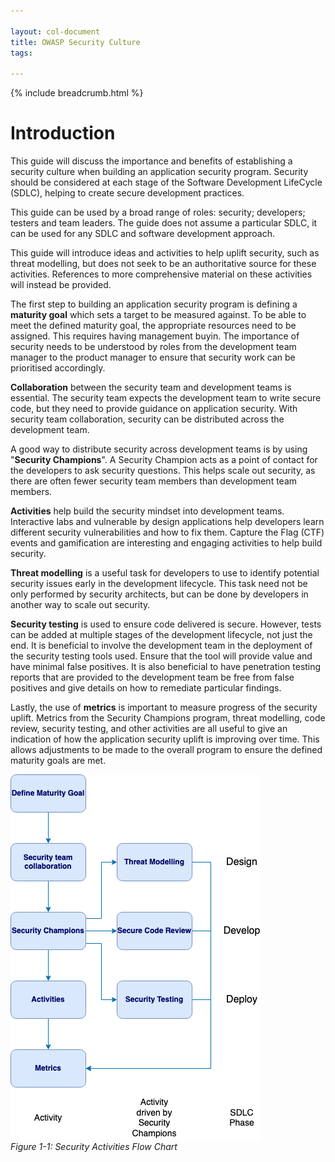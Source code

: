 ```yaml
---
  
layout: col-document
title: OWASP Security Culture
tags:

---
```

{% include breadcrumb.html %}
# Introduction

This guide will discuss the importance and benefits of establishing a 
security culture when building an application security program.
Security should be considered at each stage of the Software Development 
LifeCycle (SDLC), helping to create secure development practices.

This guide can be used by a broad range of roles: security; developers;
testers and team leaders. The guide does not assume a particular SDLC,
it can be used for any SDLC and software development approach.

This guide will introduce ideas and activities to help uplift security,
such as threat modelling, but does not seek to be an authoritative
source for these activities. References to more comprehensive material
on these activities will instead be provided.

The first step to building an application security program is
defining a **maturity goal** which sets a target to be measured against.
To be able to meet the defined maturity goal, the appropriate resources
need to be assigned. This requires having management buyin. The
importance of security needs to be understood by roles from the
development team manager to the product manager to ensure that security
work can be prioritised accordingly.

**Collaboration** between the security team and development teams is 
essential. The security team expects the development team to write 
secure code, but they need to provide guidance on application security. 
With security team collaboration, security can be distributed across 
the development team.

A good way to distribute security across development teams is by using
\"**Security Champions**\". A Security Champion acts as a point of
contact for the developers to ask security questions. This helps scale
out security, as there are often fewer security team members than
development team members.

**Activities** help build the security mindset into development teams.
Interactive labs and vulnerable by design applications help developers
learn different security vulnerabilities and how to fix them. Capture
the Flag (CTF) events and gamification are interesting and engaging
activities to help build security.

**Threat modelling** is a useful task for developers to use to identify
potential security issues early in the development lifecycle. This task
need not be only performed by security architects, but can be done by
developers in another way to scale out security.

**Security testing** is used to ensure code delivered is secure.
However, tests can be added at multiple stages of the development
lifecycle, not just the end. It is beneficial to involve the development
team in the deployment of the security testing tools used. Ensure that
the tool will provide value and have minimal false positives. It is also
beneficial to have penetration testing reports that are provided to the
development team be free from false positives and give details on how to
remediate particular findings.

Lastly, the use of **metrics** is important to measure progress of the
security uplift. Metrics from the Security Champions program, threat
modelling, code review, security testing, and other activities are all
useful to give an indication of how the application security uplift is
improving over time. This allows adjustments to be made to the overall
program to ensure the defined maturity goals are met.

![Security Activities Flow Chart](images/sdlc_security.png)\
*Figure 1-1: Security Activities Flow Chart*